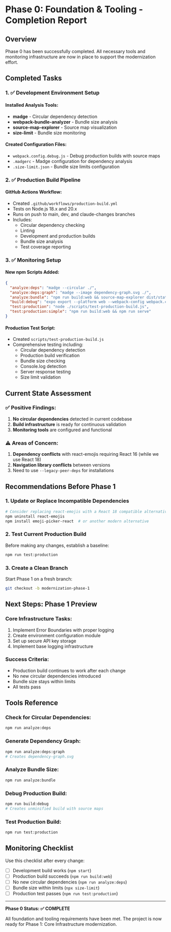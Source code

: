 # Phase 0: Foundation & Tooling - Completion Report

## Overview
Phase 0 has been successfully completed. All necessary tools and monitoring infrastructure are now in place to support the modernization effort.

## Completed Tasks

### 1. ✅ Development Environment Setup

#### Installed Analysis Tools:
- **madge** - Circular dependency detection
- **webpack-bundle-analyzer** - Bundle size analysis
- **source-map-explorer** - Source map visualization
- **size-limit** - Bundle size monitoring

#### Created Configuration Files:
- `webpack.config.debug.js` - Debug production builds with source maps
- `.madgerc` - Madge configuration for dependency analysis
- `.size-limit.json` - Bundle size limits configuration

### 2. ✅ Production Build Pipeline

#### GitHub Actions Workflow:
- Created `.github/workflows/production-build.yml`
- Tests on Node.js 18.x and 20.x
- Runs on push to main, dev, and claude-changes branches
- Includes:
  - Circular dependency checking
  - Linting
  - Development and production builds
  - Bundle size analysis
  - Test coverage reporting

### 3. ✅ Monitoring Setup

#### New npm Scripts Added:
```json
{
  "analyze:deps": "madge --circular ./",
  "analyze:deps:graph": "madge --image dependency-graph.svg ./",
  "analyze:bundle": "npm run build:web && source-map-explorer dist/static/js/*.js",
  "build:debug": "expo export --platform web --webpack-config webpack.config.debug.js",
  "test:production": "node ./scripts/test-production-build.js",
  "test:production:simple": "npm run build:web && npm run serve"
}
```

#### Production Test Script:
- Created `scripts/test-production-build.js`
- Comprehensive testing including:
  - Circular dependency detection
  - Production build verification
  - Bundle size checking
  - Console.log detection
  - Server response testing
  - Size limit validation

## Current State Assessment

### ✅ Positive Findings:
1. **No circular dependencies** detected in current codebase
2. **Build infrastructure** is ready for continuous validation
3. **Monitoring tools** are configured and functional

### ⚠️ Areas of Concern:
1. **Dependency conflicts** with react-emojis requiring React 16 (while we use React 18)
2. **Navigation library conflicts** between versions
3. Need to use `--legacy-peer-deps` for installations

## Recommendations Before Phase 1

### 1. Update or Replace Incompatible Dependencies
```bash
# Consider replacing react-emojis with a React 18 compatible alternative
npm uninstall react-emojis
npm install emoji-picker-react  # or another modern alternative
```

### 2. Test Current Production Build
Before making any changes, establish a baseline:
```bash
npm run test:production
```

### 3. Create a Clean Branch
Start Phase 1 on a fresh branch:
```bash
git checkout -b modernization-phase-1
```

## Next Steps: Phase 1 Preview

### Core Infrastructure Tasks:
1. Implement Error Boundaries with proper logging
2. Create environment configuration module
3. Set up secure API key storage
4. Implement base logging infrastructure

### Success Criteria:
- Production build continues to work after each change
- No new circular dependencies introduced
- Bundle size stays within limits
- All tests pass

## Tools Reference

### Check for Circular Dependencies:
```bash
npm run analyze:deps
```

### Generate Dependency Graph:
```bash
npm run analyze:deps:graph
# Creates dependency-graph.svg
```

### Analyze Bundle Size:
```bash
npm run analyze:bundle
```

### Debug Production Build:
```bash
npm run build:debug
# Creates unminified build with source maps
```

### Test Production Build:
```bash
npm run test:production
```

## Monitoring Checklist

Use this checklist after every change:
- [ ] Development build works (`npm start`)
- [ ] Production build succeeds (`npm run build:web`)
- [ ] No new circular dependencies (`npm run analyze:deps`)
- [ ] Bundle size within limits (`npx size-limit`)
- [ ] Production test passes (`npm run test:production`)

---

**Phase 0 Status: ✅ COMPLETE**

All foundation and tooling requirements have been met. The project is now ready for Phase 1: Core Infrastructure modernization.